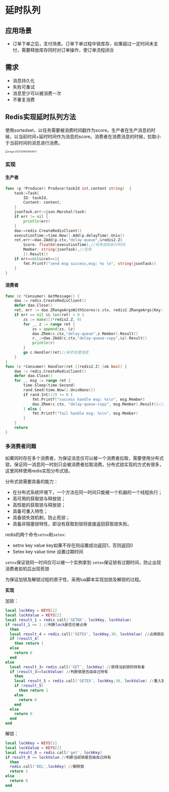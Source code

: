 # 延时队列
## 应用场景
* 订单下单之后，支付场景。订单下单过程中锁库存，如果超过一定时间未支付，需要释放库存同时对订单操作，使订单流程闭合
## 需求
* 消息持久化
* 失败可重试
* 消息至少可以被消费一次
* 不重复消费
## Redis实现延时队列方法
使用sortedset，以任务需要被消费时间戳作为score。生产者在生产消息的时候，以当前时间+延时时间作为消息的score。消费者在消费消息的时候，拉取小于当前时间的消息进行消费。

<img src="DelayQueue.assets/image-20211208001644671.png" alt="image-20211208001644671" style="zoom:50%;" />

### 实现

#### 生产者

~~~go
func (p *Producer) Produce(taskId int,content string)  {
	task:=Task{
		ID: taskId,
		Content: content,
	}
	jsonTask,err:=json.Marshal(task)
	if err != nil {
		println(err)
	}
	dao:=redis.CreateRedisClient()
	executionTime:=time.Now().Add(p.delayTime).Unix()
	ret,err:=dao.ZAdd(p.ctx,"delay-queue",&redis2.Z{
		Score: float64(executionTime),//任务目标执行时间
		Member: string(jsonTask),//任务
		}).Result()
	if err==nil&&ret==1{
		fmt.Printf("send msg success,msg: %s \n", string(jsonTask))
	}
}
~~~

#### 消费者

~~~go
func (c *Consumer) GetMessage() {
	dao := redis.CreateRedisClient()
	defer dao.Close()
	ret, err := dao.ZRangeArgsWithScores(c.ctx, redis2.ZRangeArgs{Key: "delay-queue", Start: "(0", Stop: time.Now().Unix(), ByScore: true, Offset: 0, Count: 10}).Result()
	if err == nil && len(ret) > 0 {
		zs := make([]*redis2.Z, 0)
		for _, z := range ret {
			zs = append(zs, &z)
			dao.ZRem(c.ctx,"delay-queue",z.Member).Result()
			r,_:=dao.ZAdd(c.ctx,"delay-queue-copy",&z).Result()
			println(r)
		}
		go c.Handler(ret)//异步处理消息
	}
}
func (c *Consumer) Handler(ret []redis2.Z) (ok bool) {
	dao := redis.CreateRedisClient()
	defer dao.Close()
	for _, msg := range ret {
		time.Sleep(time.Second)
		rand.Seed(time.Now().UnixNano())
		if rand.Int()/9 != 0 {
			fmt.Printf("success handle msg: %s\n", msg.Member)
			dao.ZRem(c.ctx, "delay-queue-copy", msg.Member).Result()//删除消息
		} else {
			fmt.Printf("fail handle msg: %s\n", msg.Member)
		}
	}
	return
}
~~~

### 多消费者问题

如果同时存在多个消费者，为保证消息仅可以被一个消费者拉取，需要使用分布式锁，保证同一消息同一时刻只会被消费者拉取消费。分布式锁实现的方式有很多，这里同样使用redis实现分布式锁。

分布式锁需要具备的能力：

* 在分布式系统环境下，一个方法在同一时间只能被一个机器的一个线程执行；
* 高可用的获取锁与释放锁； 
* 高性能的获取锁与释放锁；
* 具备可重入特性；
* 具备锁失效机制，防止死锁； 
* 具备非阻塞锁特性，即没有获取到锁将直接返回获取锁失败。

redis的两个命令`setnx`和`setex`:

* setnx  key value   key如果不存在则设置成功返回1，否则返回0
* Setex key value time  设置过期时间

`setnx`保证锁同一时间仅可以被一个实例拿到
`setex`保证锁有过期时间，防止出现消费者宕机后出现死锁

为保证加锁及解锁过程的原子性，采用lua脚本实现加锁及解锁的过程。

**实现**

加锁：

~~~lua
local lockKey = KEYS[1] 
local lockValue = KEYS[2] 
local result_1 = redis.call('SETNX', lockKey, lockValue) 
if result_1 == 1 //判断lock是否已被占用
  then 
  local result_4 = redis.call('SETEX', lockKey,30, lockValue) //占用锁后加过期时间，防止死锁
  if (result_4) 
    then return 1 
  else 
    return 0 
  end 
else 
  local result_3= redis.call('GET', lockKey) //获得当前锁的持有者
  if (result_3==lockValue) //判断锁是否由自己持有
    then 
    local result_5 = redis.call('SETEX', lockKey,30, lockValue) //重入锁，并更新过期时间
    if (result_5) 
      then return 1 
    else 
      return 0 
    end 
  else 
    return 0 
  end 
end
~~~

解锁：

~~~lua
local lockKey = KEYS[1]
local lockValue = KEYS[2]
local result_0 = redis.call('get', lockKey)
if result_0 == lockValue //判断当前锁是否由自己持有
  then
  redis.call('DEL',lockKey) //删除锁
  return 1
else
  return 0
end
~~~



